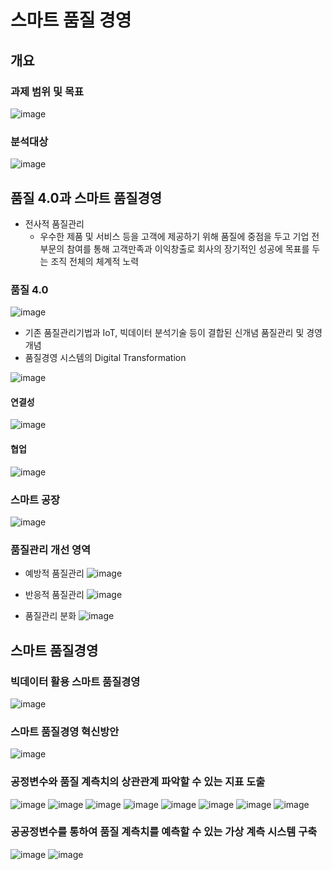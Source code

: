 # 스마트 품질 경영
## 개요
### 과제 범위 및 목표
![image](https://user-images.githubusercontent.com/39285147/178113443-6d796215-d378-4c7a-a59c-1a7ec944beb2.png)

### 분석대상
![image](https://user-images.githubusercontent.com/39285147/178113448-4eefa170-bf1c-40a6-9ece-ac658ead912f.png)

## 품질 4.0과 스마트 품질경영
- 전사적 품질관리
  - 우수한 제품 및 서비스 등을 고객에 제공하기 위해 품질에 중점을 두고 기업 전 부문의 참여를 통해 고객만족과 이익창출로 회사의 장기적인 성공에 목표를 두는 조직 전체의 체계적 노력
### 품질 4.0
![image](https://user-images.githubusercontent.com/39285147/178113325-039253f4-e201-4f90-a22a-4e20553a74c4.png)

- 기존 품질관리기법과 IoT, 빅데이터 분석기술 등이 결합된 신개념 품질관리 및 경영개념
- 품질경영 시스템의 Digital Transformation

![image](https://user-images.githubusercontent.com/39285147/178113333-9a2c82cd-3990-4318-a2b7-a508b5ece7ed.png)

#### 연결성
![image](https://user-images.githubusercontent.com/39285147/178113350-bc63bf47-c6f5-4676-ab09-c0411720dd05.png)

#### 협업
![image](https://user-images.githubusercontent.com/39285147/178113359-c6ee9f5a-dee0-4a07-801f-e1efd683786b.png)

### 스마트 공장
![image](https://user-images.githubusercontent.com/39285147/178113288-a27998db-c6af-4aad-a48c-6e4bbf4c6aaa.png)
### 품질관리 개선 영역
- 예방적 품질관리
![image](https://user-images.githubusercontent.com/39285147/178113299-46a57dba-5f95-47c8-94bf-76d0e4314edc.png)

- 반응적 품질관리
![image](https://user-images.githubusercontent.com/39285147/178113302-233fb9b9-9aa5-4856-a235-be6da95e9551.png)

- 품질관리 분화
![image](https://user-images.githubusercontent.com/39285147/178113311-52c81ce7-0297-4760-a6b3-372634a07acd.png)

## 스마트 품질경영
### 빅데이터 활용 스마트 품질경영
![image](https://user-images.githubusercontent.com/39285147/178113415-07281114-e0ae-444b-a7da-b75fb30946e4.png)

### 스마트 품질경영 혁신방안
![image](https://user-images.githubusercontent.com/39285147/178113423-c2338d9a-7290-481c-b8f2-3c0e2b6270f8.png)

### 공정변수와 품질 계측치의 상관관계 파악할 수 있는 지표 도출
![image](https://user-images.githubusercontent.com/39285147/178113476-bda34869-aae3-42da-9b85-e0c67988b013.png)
![image](https://user-images.githubusercontent.com/39285147/178113486-7a2f3aa0-b43e-402e-a2fa-e29c0533e8e8.png)
![image](https://user-images.githubusercontent.com/39285147/178113521-fa9f7bd3-1344-4fd6-a551-31774f8d6879.png)
![image](https://user-images.githubusercontent.com/39285147/178113527-e9dd083e-a709-4559-86fe-a1a9d47f93ee.png)
![image](https://user-images.githubusercontent.com/39285147/178113553-2eec70c4-fb2e-439b-bd47-26f87ab12d85.png)
![image](https://user-images.githubusercontent.com/39285147/178113558-ed10ae83-126f-463f-b677-ef49512312fd.png)
![image](https://user-images.githubusercontent.com/39285147/178113614-5c4d8921-00f1-471a-afc3-204af3b4b4e1.png)
![image](https://user-images.githubusercontent.com/39285147/178113605-f292ea85-927b-407a-be42-c936d9a1bcb9.png)

### 공공정변수를 통하여 품질 계측치를 예측할 수 있는 가상 계측 시스템 구축
![image](https://user-images.githubusercontent.com/39285147/178113509-cb7b2843-e2ee-4c95-8910-52b8acad1047.png)
![image](https://user-images.githubusercontent.com/39285147/178113540-5464562e-2959-406d-8916-4beff1e31ada.png)


